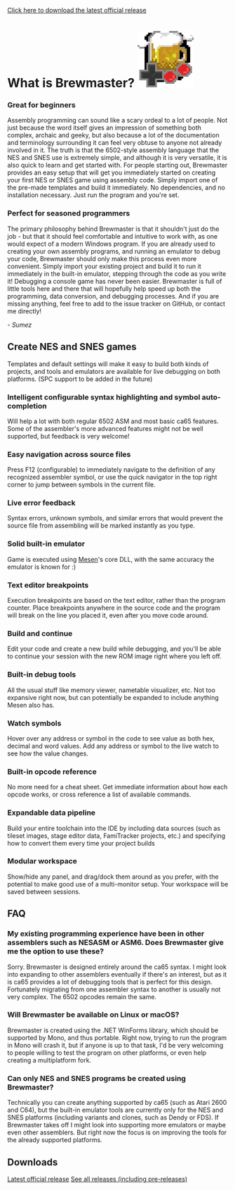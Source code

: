 [Click here to download the latest official release](https://github.com/Sumez/Brewmaster/releases/latest/download/brewmaster.zip)

# What is Brewmaster? ![Logo](logo.png)
### Great for beginners
Assembly programming can sound like a scary ordeal to a lot of people. Not just because the word itself gives an impression of something both complex, archaic and geeky, but also because a lot of the documentation and terminology surrounding it can feel very obtuse to anyone not already involved in it. The truth is that the 6502-style assembly language that the NES and SNES use is extremely simple, and although it is very versatile, it is also quick to learn and get started with.
For people starting out, Brewmaster provides an easy setup that will get you immediately started on creating your first NES or SNES game using assembly code. Simply import one of the pre-made templates and build it immediately. No dependencies, and no installation necessary. Just run the program and you're set.
### Perfect for seasoned programmers
The primary philosophy behind Brewmaster is that it shouldn't just do the job - but that it should feel comfortable and intuitive to work with, as one would expect of a modern Windows program.
If you are already used to creating your own assembly programs, and running an emulator to debug your code, Brewmaster should only make this process even more convenient. Simply import your existing project and build it to run it immediately in the built-in emulator, stepping through the code as you write it! Debugging a console game has never been easier.
Brewmaster is full of little tools here and there that will hopefully help speed up both the programming, data conversion, and debugging processes. And if you are missing anything, feel free to add to the issue tracker on GitHub, or contact me directly!

*- Sumez*


## Create NES and SNES games
Templates and default settings will make it easy to build both kinds of projects, and tools and emulators are available for live debugging on both platforms.
(SPC support to be added in the future)

### Intelligent configurable syntax highlighting and symbol auto-completion
Will help a lot with both regular 6502 ASM and most basic ca65 features. Some of the assembler's more advanced features might not be well supported, but feedback is very welcome!

### Easy navigation across source files
Press F12 (configurable) to immediately navigate to the definition of any recognized assembler symbol, or use the quick navigator in the top right corner to jump between symbols in the current file.

### Live error feedback
Syntax errors, unknown symbols, and similar errors that would prevent the source file from assembling will be marked instantly as you type.

### Solid built-in emulator
Game is executed using [Mesen](https://github.com/SourMesen/Mesen)'s core DLL, with the same accuracy the emulator is known for :)

### Text editor breakpoints
Execution breakpoints are based on the text editor, rather than the program counter. Place breakpoints anywhere in the source code and the program will break on the line you placed it, even after you move code around.

### Build and continue
Edit your code and create a new build while debugging, and you'll be able to continue your session with the new ROM image right where you left off.

### Built-in debug tools
All the usual stuff like memory viewer, nametable visualizer, etc. Not too expansive right now, but can potentially be expanded to include anything Mesen also has.

### Watch symbols
Hover over any address or symbol in the code to see value as both hex, decimal and word values. Add any address or symbol to the live watch to see how the value changes.

### Built-in opcode reference
No more need for a cheat sheet. Get immediate information about how each opcode works, or cross reference a list of available commands.

### Expandable data pipeline
Build your entire toolchain into the IDE by including data sources (such as tileset images, stage editor data, FamiTracker projects, etc.) and specifying how to convert them every time your project builds

### Modular workspace
Show/hide any panel, and drag/dock them around as you prefer, with the potential to make good use of a multi-monitor setup. Your workspace will be saved between sessions.


## FAQ
### My existing programming experience have been in other assemblers such as NESASM or ASM6. Does Brewmaster give me the option to use these?
Sorry. Brewmaster is designed entirely around the ca65 syntax. I might look into expanding to other assemblers eventually if there's an interest, but as it is ca65 provides a lot of debugging tools that is perfect for this design. Fortunately migrating from one assembler syntax to another is usually not very complex. The 6502 opcodes remain the same.
### Will Brewmaster be available on Linux or macOS?
Brewmaster is created using the .NET WinForms library, which should be supported by Mono, and thus portable. Right now, trying to run the program in Mono will crash it, but if anyone is up to that task, I'd be very welcoming to people willing to test the program on other platforms, or even help creating a multiplatform fork.
### Can only NES and SNES programs be created using Brewmaster?
Technically you can create anything supported by ca65 (such as Atari 2600 and C64), but the built-in emulator tools are currently only for the NES and SNES platforms (including variants and clones, such as Dendy or FDS).
If Brewmaster takes off I might look into supporting more emulators or maybe even other assemblers. But right now the focus is on improving the tools for the already supported platforms.


## Downloads
[Latest official release](https://github.com/Sumez/Brewmaster/releases/latest)
[See all releases (including pre-releases)](https://github.com/Sumez/Brewmaster/releases)
